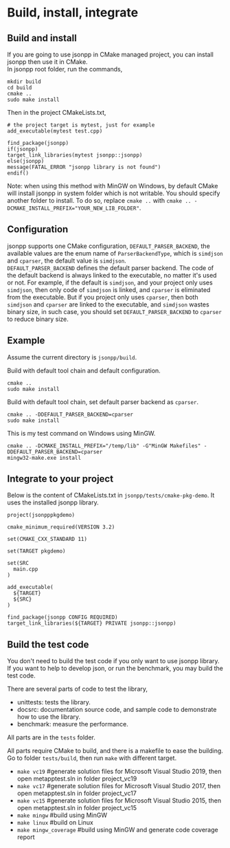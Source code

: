 [//]: # (Auto generated file, don't modify this file.)

# Build, install, integrate

## Build and install

If you are going to use jsonpp in CMake managed project, you can install jsonpp then use it in CMake.  
In jsonpp root folder, run the commands,  
```
mkdir build
cd build
cmake ..
sudo make install
```

Then in the project CMakeLists.txt,   
```
# the project target is mytest, just for example
add_executable(mytest test.cpp)

find_package(jsonpp)
if(jsonpp)
target_link_libraries(mytest jsonpp::jsonpp)
else(jsonpp)
message(FATAL_ERROR "jsonpp library is not found")
endif()
```

Note: when using this method with MinGW on Windows, by default CMake will install jsonpp in system folder which is not writable.
You should specify another folder to install.
To do so, replace `cmake ..` with `cmake .. -DCMAKE_INSTALL_PREFIX="YOUR_NEW_LIB_FOLDER"`.

## Configuration

jsonpp supports one CMake configuration, `DEFAULT_PARSER_BACKEND`, the available values are the enum name of `ParserBackendType`,
which is `simdjson` and `cparser`, the default value is `simdjson`.  
`DEFAULT_PARSER_BACKEND` defines the default parser backend. The code of the default backend is always linked to the executable,
no matter it's used or not. For example, if the default is `simdjson`, and your project only uses `simdjson`, then only code
of `simdjson` is linked, and `cparser` is eliminated from the executable. But if you project only uses `cparser`, then both
`simdjson` and `cparser` are linked to the executable, and `simdjson` wastes binary size, in such case, you should set
`DEFAULT_PARSER_BACKEND` to `cparser` to reduce binary size.

## Example

Assume the current directory is `jsonpp/build`.

Build with default tool chain and default configuration.
```
cmake ..
sudo make install
```

Build with default tool chain, set default parser backend as `cparser`.
```
cmake .. -DDEFAULT_PARSER_BACKEND=cparser
sudo make install
```

This is my test command on Windows using MinGW.
```
cmake .. -DCMAKE_INSTALL_PREFIX="/temp/lib" -G"MinGW Makefiles" -DDEFAULT_PARSER_BACKEND=cparser
mingw32-make.exe install
```

## Integrate to your project

Below is the content of CMakeLists.txt in `jsonpp/tests/cmake-pkg-demo`. It uses the installed jsonpp library.

```
project(jsonpppkgdemo)

cmake_minimum_required(VERSION 3.2)

set(CMAKE_CXX_STANDARD 11)

set(TARGET pkgdemo)

set(SRC
  main.cpp
)

add_executable(
  ${TARGET}
  ${SRC}
)

find_package(jsonpp CONFIG REQUIRED)
target_link_libraries(${TARGET} PRIVATE jsonpp::jsonpp)
```

## Build the test code

You don't need to build the test code if you only want to use jsonpp library.  
If you want to help to develop json, or run the benchmark, you may build the test code.

There are several parts of code to test the library,

- unittests: tests the library.
- docsrc: documentation source code, and sample code to demonstrate how to use the library. 
- benchmark: measure the performance.

All parts are in the `tests` folder.

All parts require CMake to build, and there is a makefile to ease the building.  
Go to folder `tests/build`, then run `make` with different target.
- `make vc19` #generate solution files for Microsoft Visual Studio 2019, then open metapptest.sln in folder project_vc19
- `make vc17` #generate solution files for Microsoft Visual Studio 2017, then open metapptest.sln in folder project_vc17
- `make vc15` #generate solution files for Microsoft Visual Studio 2015, then open metapptest.sln in folder project_vc15
- `make mingw` #build using MinGW
- `make linux` #build on Linux
- `make mingw_coverage` #build using MinGW and generate code coverage report

